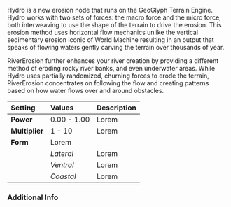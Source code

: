 Hydro is a new erosion node that runs on the GeoGlyph Terrain Engine. Hydro works with two sets of forces: the macro force and the micro force, both interweaving to use the shape of the terrain to drive the erosion. This erosion method uses horizontal flow mechanics unlike the vertical sedimentary erosion iconic of World Machine resulting in an output that speaks of flowing waters gently carving the terrain over thousands of year.

RiverErosion further enhances your river creation by providing a different method of eroding rocky river banks, and even underwater areas. While Hydro uses partially randomized, churning forces to erode the terrain, RiverErosion concentrates on following the flow and creating patterns based on how water flows over and around obstacles.

 
| Setting        | Values      | Description |
| :------------- | :---------- | :---------- |
| **Power**      | 0.00 - 1.00 | Lorem       |
| **Multiplier** | 1 - 10      | Lorem       |
| **Form**       | Lorem       |
|                | *Lateral*   | Lorem       |
|                | *Ventral*   | Lorem       |
|                | *Coastal*   | Lorem       |

### Additional Info

